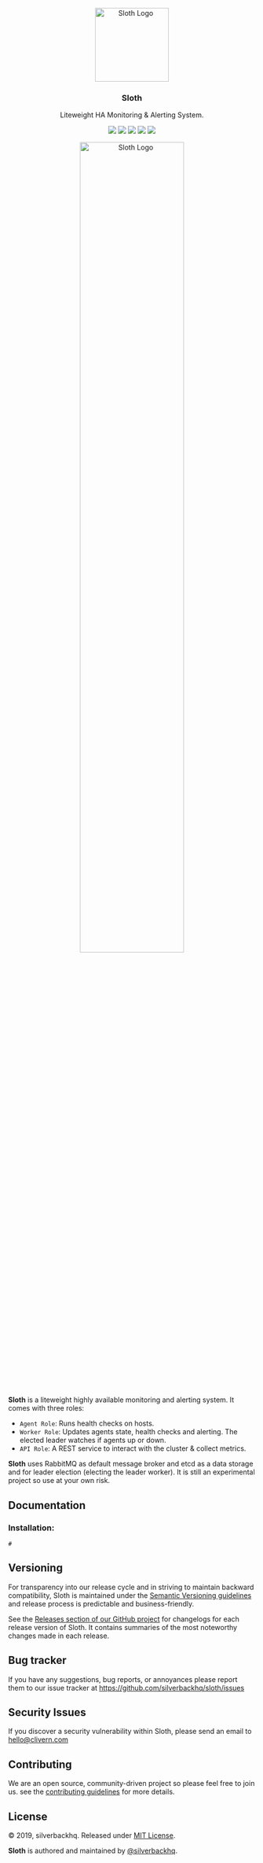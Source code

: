 <p align="center">
    <img alt="Sloth Logo" src="https://raw.githubusercontent.com/silverbackhq/sloth/master/assets/img/gopher.png?v=0.0.1" width="150" />
    <h3 align="center">Sloth</h3>
    <p align="center">Liteweight HA Monitoring & Alerting System.</p>
    <p align="center">
        <a href="https://godoc.org/github.com/silverbackhq/sloth"><img src="https://godoc.org/github.com/silverbackhq/sloth?status.svg"></a>
        <a href="https://travis-ci.org/silverbackhq/Sloth"><img src="https://travis-ci.org/silverbackhq/Sloth.svg?branch=master"></a>
        <a href="https://github.com/silverbackhq/Sloth/releases"><img src="https://img.shields.io/badge/Version-0.0.1-red.svg"></a>
        <a href="https://goreportcard.com/report/github.com/silverbackhq/Sloth"><img src="https://goreportcard.com/badge/github.com/silverbackhq/Sloth?v=0.0.1"></a>
        <a href="https://github.com/silverbackhq/Sloth/blob/master/LICENSE"><img src="https://img.shields.io/badge/LICENSE-MIT-orange.svg"></a>
    </p>
</p>

<p align="center">
    <img alt="Sloth Logo" src="https://raw.githubusercontent.com/silverbackhq/Sloth/master/assets/img/diagram.png?v=0.1.0" width="65%" />
</p>


**Sloth** is a liteweight highly available monitoring and alerting system. It comes with three roles:
 * `Agent Role`: Runs health checks on hosts.
 * `Worker Role`: Updates agents state, health checks and alerting. The elected leader watches if agents up or down.
 * `API Role`: A REST service to interact with the cluster & collect metrics.

**Sloth** uses RabbitMQ as default message broker and etcd as a data storage and for leader election (electing the leader worker). It is still an experimental project so use at your own risk.


## Documentation

### Installation:

```golang
#
```


## Versioning

For transparency into our release cycle and in striving to maintain backward compatibility, Sloth is maintained under the [Semantic Versioning guidelines](https://semver.org/) and release process is predictable and business-friendly.

See the [Releases section of our GitHub project](https://github.com/silverbackhq/sloth/releases) for changelogs for each release version of Sloth. It contains summaries of the most noteworthy changes made in each release.


## Bug tracker

If you have any suggestions, bug reports, or annoyances please report them to our issue tracker at https://github.com/silverbackhq/sloth/issues


## Security Issues

If you discover a security vulnerability within Sloth, please send an email to [hello@clivern.com](mailto:hello@clivern.com)


## Contributing

We are an open source, community-driven project so please feel free to join us. see the [contributing guidelines](CONTRIBUTING.md) for more details.


## License

© 2019, silverbackhq. Released under [MIT License](https://opensource.org/licenses/mit-license.php).

**Sloth** is authored and maintained by [@silverbackhq](http://github.com/silverbackhq).
